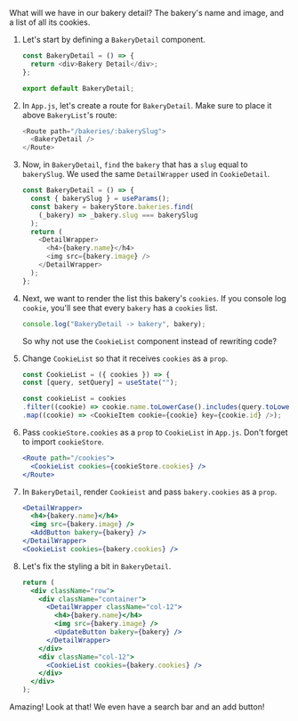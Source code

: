 What will we have in our bakery detail? The bakery's name and image, and a list of all its cookies.

1. Let's start by defining a `BakeryDetail` component.

   ```javascript
   const BakeryDetail = () => {
     return <div>Bakery Detail</div>;
   };

   export default BakeryDetail;
   ```

2. In `App.js`, let's create a route for `BakeryDetail`. Make sure to place it above `BakeryList`'s route:

   ```javascript
   <Route path="/bakeries/:bakerySlug">
     <BakeryDetail />
   </Route>
   ```

3. Now, in `BakeryDetail`, `find` the `bakery` that has a `slug` equal to `bakerySlug`. We used the same `DetailWrapper` used in `CookieDetail`.

   ```javascript
   const BakeryDetail = () => {
     const { bakerySlug } = useParams();
     const bakery = bakeryStore.bakeries.find(
       (_bakery) => _bakery.slug === bakerySlug
     );
     return (
       <DetailWrapper>
         <h4>{bakery.name}</h4>
         <img src={bakery.image} />
       </DetailWrapper>
     );
   };
   ```

4. Next, we want to render the list this bakery's `cookies`. If you console log `cookie`, you'll see that every `bakery` has a `cookies` list.

   ```javascript
   console.log("BakeryDetail -> bakery", bakery);
   ```

   So why not use the `CookieList` component instead of rewriting code?

5. Change `CookieList` so that it receives `cookies` as a `prop`.

   ```javascript
   const CookieList = ({ cookies }) => {
   const [query, setQuery] = useState("");

   const cookieList = cookies
   .filter((cookie) => cookie.name.toLowerCase().includes(query.toLowerCase()))
   .map((cookie) => <CookieItem cookie={cookie} key={cookie.id} />);
   ```

6. Pass `cookieStore.cookies` as a `prop` to `CookieList` in `App.js`. Don't forget to import `cookieStore`.

   ```jsx
   <Route path="/cookies">
     <CookieList cookies={cookieStore.cookies} />
   </Route>
   ```

7. In `BakeryDetail`, render `Cookieist` and pass `bakery.cookies` as a `prop`.

   ```jsx
   <DetailWrapper>
     <h4>{bakery.name}</h4>
     <img src={bakery.image} />
     <AddButton bakery={bakery} />
   </DetailWrapper>
   <CookieList cookies={bakery.cookies} />
   ```

8. Let's fix the styling a bit in `BakeryDetail`.

   ```jsx
   return (
     <div className="row">
       <div className="container">
         <DetailWrapper className="col-12">
           <h4>{bakery.name}</h4>
           <img src={bakery.image} />
           <UpdateButton bakery={bakery} />
         </DetailWrapper>
       </div>
       <div className="col-12">
         <CookieList cookies={bakery.cookies} />
       </div>
     </div>
   );
   ```

Amazing! Look at that! We even have a search bar and an add button!
